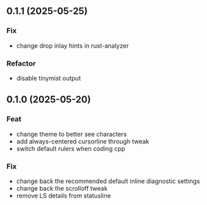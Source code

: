 ## 0.1.1 (2025-05-25)

### Fix

- change drop inlay hints in rust-analyzer

### Refactor

- disable tinymist output

## 0.1.0 (2025-05-20)

### Feat

- change theme to better see characters
- add always-centered cursorline through tweak
- switch default rulers when coding cpp

### Fix

- change back the recommended default inline diagnostic settings
- change back the scrolloff tweak
- remove LS details from statusline
